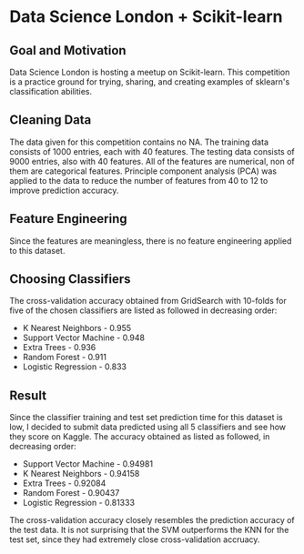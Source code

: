 # Data Science London + Scikit-learn

## Goal and Motivation 
Data Science London is hosting a meetup on Scikit-learn.  This competition is a practice ground for trying, sharing, and creating examples of sklearn's classification abilities.  

## Cleaning Data
The data given for this competition contains no NA.  The training data consists of 1000 entries, each with 40 features.  The testing data consists of 9000 entries, also with 40 features.  All of the features are numerical, non of them are categorical features.  Principle component analysis (PCA) was applied to the data to reduce the number of features from 40 to 12 to improve prediction accuracy.

## Feature Engineering
Since the features are meaningless, there is no feature engineering applied to this dataset.

## Choosing Classifiers
The cross-validation accuracy obtained from GridSearch with 10-folds for five of the chosen classifiers are listed as followed in decreasing order:
* K Nearest Neighbors - 0.955
* Support Vector Machine - 0.948
* Extra Trees - 0.936
* Random Forest - 0.911
* Logistic Regression -  0.833

## Result
Since the classifier training and test set prediction time for this dataset is low, I decided to submit data predicted using all 5 classifiers and see how they score on Kaggle.  The accuracy obtained as listed as followed, in decreasing order:
* Support Vector Machine - 0.94981
* K Nearest Neighbors - 0.94158
* Extra Trees - 0.92084
* Random Forest - 0.90437
* Logistic Regression -  0.81333


The cross-validation accuracy closely resembles the prediction accuracy of the test data.  It is not surprising that the SVM outperforms the KNN for the test set, since they had extremely close cross-validation accruacy.
